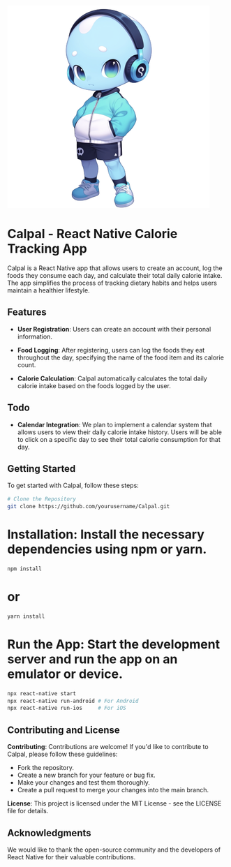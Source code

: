 [![Image of the repo](assets/avatar.png)]([https://github.com/my-username/my-repo](https://github.com/maxiujin/Calpal))

# Calpal - React Native Calorie Tracking App

Calpal is a React Native app that allows users to create an account, log the foods they consume each day, and calculate their total daily calorie intake. The app simplifies the process of tracking dietary habits and helps users maintain a healthier lifestyle.

## Features

- **User Registration**: Users can create an account with their personal information.

- **Food Logging**: After registering, users can log the foods they eat throughout the day, specifying the name of the food item and its calorie count.

- **Calorie Calculation**: Calpal automatically calculates the total daily calorie intake based on the foods logged by the user.

## Todo

- **Calendar Integration**: We plan to implement a calendar system that allows users to view their daily calorie intake history. Users will be able to click on a specific day to see their total calorie consumption for that day.

## Getting Started

To get started with Calpal, follow these steps:

```bash
# Clone the Repository
git clone https://github.com/yourusername/Calpal.git
````
# Installation: Install the necessary dependencies using npm or yarn.
```bash
npm install
````
# or
```bash
yarn install
````
# Run the App: Start the development server and run the app on an emulator or device.

```bash
npx react-native start
npx react-native run-android # For Android
npx react-native run-ios     # For iOS
````


## Contributing and License
**Contributing**: Contributions are welcome! If you'd like to contribute to Calpal, please follow these guidelines:
 - Fork the repository.
 -  Create a new branch for your feature or bug fix.
 -  Make your changes and test them thoroughly.
  - Create a pull request to merge your changes into the main branch.

**License**: This project is licensed under the MIT License - see the LICENSE file for details.

## Acknowledgments

We would like to thank the open-source community and the developers of React Native for their valuable contributions.
